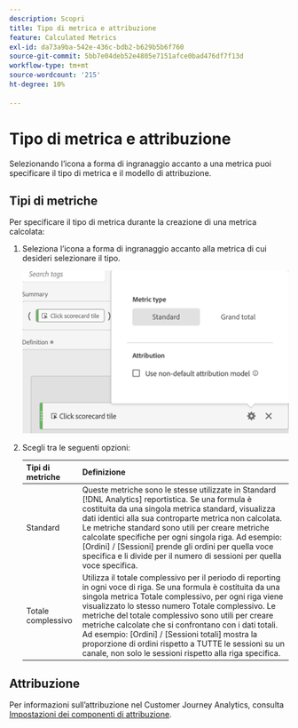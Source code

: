 ```yaml
---
description: Scopri
title: Tipo di metrica e attribuzione
feature: Calculated Metrics
exl-id: da73a9ba-542e-436c-bdb2-b629b5b6f760
source-git-commit: 5bb7e04deb52e4805e7151afce0bad476df7f13d
workflow-type: tm+mt
source-wordcount: '215'
ht-degree: 10%

---
```


# Tipo di metrica e attribuzione

Selezionando l’icona a forma di ingranaggio accanto a una metrica puoi specificare il tipo di metrica e il modello di attribuzione.

## Tipi di metriche

Per specificare il tipo di metrica durante la creazione di una metrica calcolata:

1. Seleziona l’icona a forma di ingranaggio accanto alla metrica di cui desideri selezionare il tipo.

   ![](assets/cm_type_alloc.png)

1. Scegli tra le seguenti opzioni:

   | Tipi di metriche | Definizione |
   |---|---|
   | Standard | Queste metriche sono le stesse utilizzate in Standard [!DNL Analytics] reportistica. Se una formula è costituita da una singola metrica standard, visualizza dati identici alla sua controparte metrica non calcolata. Le metriche standard sono utili per creare metriche calcolate specifiche per ogni singola riga. Ad esempio: [Ordini] / [Sessioni] prende gli ordini per quella voce specifica e li divide per il numero di sessioni per quella voce specifica. |
   | Totale complessivo | Utilizza il totale complessivo per il periodo di reporting in ogni voce di riga. Se una formula è costituita da una singola metrica Totale complessivo, per ogni riga viene visualizzato lo stesso numero Totale complessivo. Le metriche del totale complessivo sono utili per creare metriche calcolate che si confrontano con i dati totali. Ad esempio: [Ordini] / [Sessioni totali] mostra la proporzione di ordini rispetto a TUTTE le sessioni su un canale, non solo le sessioni rispetto alla riga specifica. |

## Attribuzione

Per informazioni sull’attribuzione nel Customer Journey Analytics, consulta [Impostazioni dei componenti di attribuzione](/help/data-views/component-settings/attribution.md).
